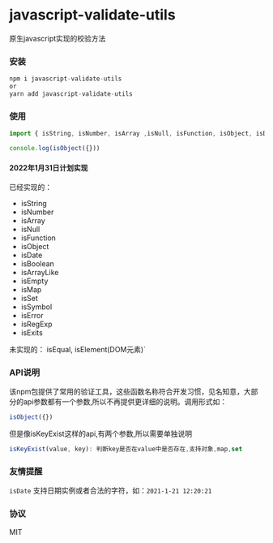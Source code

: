 # javascript-validate-utils
原生javascript实现的校验方法

### 安装

```javascript
npm i javascript-validate-utils
or
yarn add javascript-validate-utils
```



### 使用
```JavaScript
import { isString, isNumber, isArray ,isNull, isFunction, isObject, isDate} from 'javascript-validate-utils'

console.log(isObject({}))
```

#### 2022年1月31日计划实现

已经实现的：

- isString 
- isNumber
- isArray 
- isNull
- isFunction
- isObject
- isDate
- isBoolean
- isArrayLike
- isEmpty
- isMap
- isSet
- isSymbol
- isError
- isRegExp
- isExits

未实现的：
isEqual, isElement(DOM元素)`



### API说明

该npm包提供了常用的验证工具，这些函数名称符合开发习惯，见名知意，大部分的api参数都有一个参数,所以不再提供更详细的说明。调用形式如：

```JavaScript
isObject({})
```

但是像isKeyExist这样的api,有两个参数,所以需要单独说明

```javascript
isKeyExist(value, key): 判断key是否在value中是否存在,支持对象,map,set
```







### 友情提醒
`isDate` 支持日期实例或者合法的字符，如：`2021-1-21 12:20:21`



### 协议
MIT
